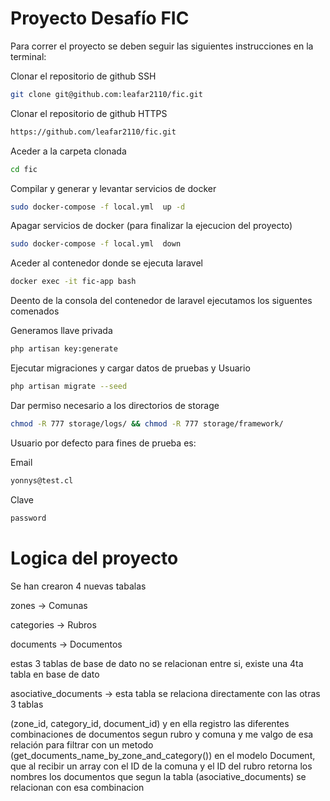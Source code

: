 # Proyecto Desafío FIC 

Para correr el proyecto se deben seguir las siguientes instrucciones en la terminal:




Clonar el repositorio de github SSH
```sh
git clone git@github.com:leafar2110/fic.git
```
Clonar el repositorio de github HTTPS
```sh
https://github.com/leafar2110/fic.git
```
Aceder a la carpeta clonada 
```sh
cd fic
```
Compilar y generar y levantar servicios de docker 
```sh
sudo docker-compose -f local.yml  up -d 
```

Apagar servicios de docker (para finalizar la ejecucion del proyecto)
```sh
sudo docker-compose -f local.yml  down
```

Aceder al contenedor donde se ejecuta laravel
```sh
docker exec -it fic-app bash
```

Deento de la consola del contenedor de laravel ejecutamos los siguentes comenados

Generamos llave privada 
```sh
php artisan key:generate
```

Ejecutar migraciones y cargar datos de pruebas y Usuario
```sh
php artisan migrate --seed
```

Dar permiso necesario a los directorios de storage
```sh
chmod -R 777 storage/logs/ && chmod -R 777 storage/framework/
```

Usuario por defecto para fines de prueba es: 

Email
```sh
yonnys@test.cl
```
Clave
```sh
password
```

# Logica del proyecto

Se han crearon 4 nuevas tabalas 

zones -> Comunas

categories -> Rubros

documents -> Documentos

estas 3 tablas de base de dato no se relacionan entre si, existe una 4ta tabla en base de dato

asociative_documents -> esta tabla se relaciona directamente con las otras 3 tablas 

(zone_id, category_id, document_id) y en ella registro las diferentes combinaciones de documentos segun rubro y comuna y me valgo de esa relación para filtrar con un metodo (get_documents_name_by_zone_and_category()) en el modelo Document, que al recibir un array con el ID de la comuna y el ID del rubro retorna los nombres los documentos que segun la tabla (asociative_documents) se relacionan con esa combinacion 
